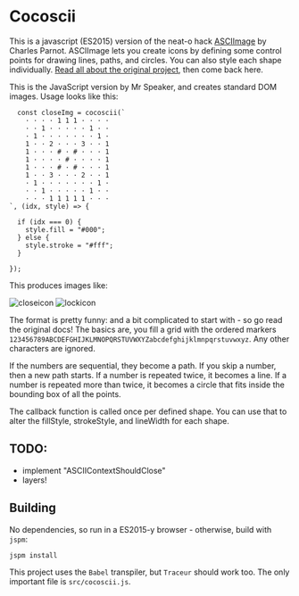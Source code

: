 # Cocoscii

This is a javascript (ES2015) version of the neat-o hack [ASCIImage](http://asciimage.org/) by Charles Parnot. ASCIImage lets you create icons by defining some control points for drawing lines, paths, and circles. You can also style each shape individually. [Read all about the original project](http://cocoamine.net/blog/2015/03/20/replacing-photoshop-with-nsstring/), then come back here.

This is the JavaScript version by Mr Speaker, and creates standard DOM images. Usage looks like this:

      const closeImg = cocoscii(`
        · · · · 1 1 1 · · · ·
        · · 1 · · · · · 1 · ·
        · 1 · · · · · · · 1 ·
        1 · · 2 · · · 3 · · 1
        1 · · · # · # · · · 1
        1 · · · · # · · · · 1
        1 · · · # · # · · · 1
        1 · · 3 · · · 2 · · 1
        · 1 · · · · · · · 1 ·
        · · 1 · · · · · 1 · ·
        · · · 1 1 1 1 1 · · ·
    `, (idx, style) => {

      if (idx === 0) {
        style.fill = "#000";
      } else {
        style.stroke = "#fff";
      }

    });

This produces images like:

![closeicon](https://cloud.githubusercontent.com/assets/129330/6765643/432159c6-cfc0-11e4-80e5-5c7e2071b0a1.png)
![lockicon](https://cloud.githubusercontent.com/assets/129330/6767176/cd748e3e-cff9-11e4-8ed7-d8b5467a8bfb.png)

The format is pretty funny: and a bit complicated to start with - so go read the original docs! The basics are, you fill a grid with the ordered markers `123456789ABCDEFGHIJKLMNOPQRSTUVWXYZabcdefghijklmnpqrstuvwxyz`. Any other characters are ignored.

If the numbers are sequential, they become a path. If you skip a number, then a new path starts. If a number is repeated twice, it becomes a line. If a number is repeated more than twice, it becomes a circle that fits inside the bounding box of all the points.

The callback function is called once per defined shape. You can use that to alter the fillStyle, strokeStyle, and lineWidth for each shape. 

## TODO:

* implement "ASCIIContextShouldClose"
* layers!

## Building

No dependencies, so run in a ES2015-y browser - otherwise, build with `jspm`:

    jspm install

This project uses the `Babel` transpiler, but `Traceur` should work too. The only important file is `src/cocoscii.js`.

